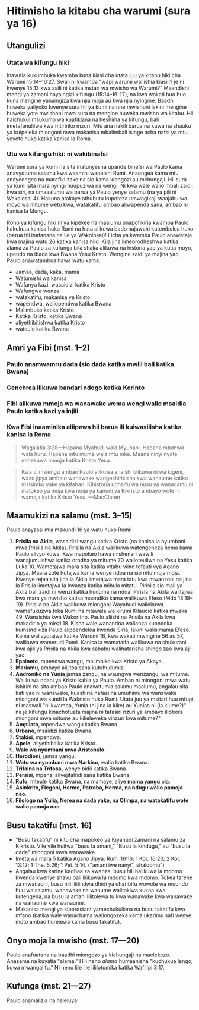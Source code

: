 # Hitimisho la kitabu cha warumi (sura ya 16)

## Utangulizi

### Utata wa kifungu hiki

Inavutia kukumbuka kwamba kuna kiasi cha utata juu ya kitabu hiki cha Warumi 15:14–16:27. Swali ni kwamba "wapi warumi waliishia kiasili? je ni kwenye 15:13 kwa asili ni katika mstari wa mwisho wa Warumi?" Maandishi mengi ya zamani hayaingizi kifungu (15:14–16:27), na kwa wakati huo huo kuna mengine yanaingiza kwa njia moja au kwa njia nyingine. Baadhi huweka yaliyoko kwenye sura hii ya kumi na nne mwishoni lakini mengine huweka yote mwishoni mwa sura na mengine huweka mwisho wa kitabu. Hii haichukui msukumo wa kuafikiana na heshima ya kifungu, bali imefafanulilwa kwa mtiririko mzuri. Mtu ana nakili barua na kuwa na shauku ya kuipeleka miongoni mwa makanisa mbalimbali isinge acha nafsi ya mtu yeyote huko katika kanisa la Roma.

### Utu wa kifungu hiki: ni wakibinafsi

Warumi sura ya kumi na sita inatunyesha upande binafsi wa Paulo kama anavyotuma salamu kwa waamini wanoishi Rumi. Anaongea kama mtu anayeongea na marafiki zake na sio kama kiongozi au mchungaji. Hii sura ya kumi sita mara nyingi huupuziwa na wengi. Ni kwa wale walio mbali zaidi, kwa siri, na umaaalumu wa barua ya Paulo yenye salamu (na ya pili ni Wakolosai 4). Hakuna atakaye athubutu kupoteza umwagikaji waajabu wa moyo wa mitume wetu kwa, watakatifu ambao aliwapenda sana, ambao ni kanisa la Mungu.

Roho ya kifungu hiki ni ya kipekee na maalumu unapofikiria kwamba Paulo hakukuta kanisa huko Rumi na hata alikuwa bado hajawahi kutembelea huko (barua hii inafanana na ile ya Wakolosai)! Licha ya kwamba Paulo anawataja kwa majina watu 26 katika kanisa hilo. Kila jina limeorodheshwa katika alama za Paulo za kufunga bila shaka alikuwa na historia yao ya kutia moyo, upendo na ibada kwa Bwana Yesu Kristo. Wengine zaidi ya majina yao, Paulo anawatambua hawa watu kama:

- Jamaa, dada, kaka, mama
- Watumishi wa kanisa
- Wafanya kazi, wasaidizi katika Kristo
- Wafungwa wenza
- watakatifu, makanisa ya Kristo
- wapendwa, waliopendwa katika Bwana
- Malimbuko katika Kristo
- Katika Kristo, katika Bwana
- aliyethibitishwa katika Kristo
- wateule katika Bwana

## Amri ya Fibi (mst. 1–2)

### Paulo anamwamru dada (sio dada katika mwili bali katika Bwana)

### Cenchrea ilikuwa bandari ndogo katika Korinto

### Fibi alikuwa mmoja wa wanawake wema wengi walio msaidia Paulo katika kazi ya injili

### Kwa Fibi inaaminika aliipewa hii barua ili kuiwasilisha katika kanisa la Roma

> Wagalatia 3:28—Hapana Myahudi wala Myunani. Hapana mtumwa wala huru. Hapana mtu mume wala mtu mke. Maana ninyi nyote mmekuwa mmoja katika Kristo Yesu.

> Kwa ulimwengu ambao Paulo alikuwa anaishi ulikuwa ni wa kigeni, wazo jipya ambalo wanawake wangeshirikisha kwa wanaume katika msisimko yake ya kifahari. Kihistoria udhaifu wa nusu ya wanadamu ni matokeo ya moja kwa moja ya kanuni ya Kikristo ambayo wote ni wamoja katika Kristo Yesu.
> —MacClaren

## Maamukizi na salamu (mst. 3–15)

Paulo anayasalimia makundi 16 ya watu huko Rumi:

1. **Prisila na Akila**, wasaidizi wangu katika Kristo (na kanisa la nyumbani mwa Prisila na Akila). Prisila na Akila walikuwa watengeneza hema kama Paulo alivyo kuwa. Kwa mapokeo hawa mishenari wawili wanajumuishwa katika orodha ya mitume 70 walioteuliwa na Yesu katika Luka 10. Wametajwa mara sita katika vitabu viine tofauti vya Agano Jipya. Maara zote hutajwa kama wenye ndoa na sio mtu moja moja. Kwenye rejea sita jina la Akila limetajwa mara tatu kwa mwanzoni na jina la Prisila limetajwa la kwanza katika mihula mitatu. Pirisila sio mali ya Akila bali zaidi ni wenzi katika huduma na ndoa. Pirisla na Akila walitajwa kwa mara ya mwisho katika maandiko kama walikuwa Efeso (Mdo 18:18–19). Pirisila na Akila walikuwa miongoni Wayahudi waliokuwa wamefukuzwa toka Rumi na mtawala wa kirumi Kilaudio katika mwaka 49. Wanaishia kwa Wakoritho. Paulo aliishi na Prisila na Akila kwa makadirio ya miezi 18. Kisha wale wanandoa walianza kuondoka kumsindikiza Paulo alipoendelea kwenda Siria, lakini walisimama Efeso. Kama walivyotajwa katika Warumi 16, kwa wakati mwingine 56 au 57, walikuwa wamerudi Rumi. Kanisa la wamataifa walikuwa na shukurani kwa ajili ya Prisila na Akila kwa sababu walihatarisha shingo zao kwa ajili yao.
2. **Epaineto**, mpendwa wangu, malimbiko kwa Kristo ya Akaya.
3. **Mariamu**, ambaye alijitoa sana kutuhudumia.
4. **Androniko na Yunia** jamaa zangu, na waungwa wenzangu, wa mitume. Walikuwa ndani ya Kristo kabla ya Paulo. Ambao ni miongoni mwa watu ishirini na sita ambao Paulo anawatumia salamu maalumu, angalau sita kati yao ni wanawake, kuashiria nafasi na umuhimu wa wanawake miongoni wa kundi la Wakristo huko Rumi. Utata juu ya msitari huu mfupi ni maswali "ni kwamba, Yunia (ni jina la kike) au Yunias ni (la kiume?)" na je kifungu kinachofuata majina ni tafasiri nzuri ya ambayo iliobora miongoni mwa mitume au kilieleweka vinzuri kwa mitume?"
5. **Ampliato**, mpendwa wangu katika Bwana.
6. **Urbano**, msaidizi katika Bwana.
7. **Stakisi**, mpendwa.
8. **Apele**, aliyethibitika katika Kristo.
9. **Wale wa nyumbani mwa Aristobulo**.
10. **Herodioni**, jamaa yangu.
11. **Watu wa nyumbani mwa Narkiso**, walio katika Bwana.
12. **Trifaina na Trifosa**, wenye bidii katika Bwana.
13. **Persisi**, mpenzi aliyejitahidi sana katika Bwana.
14. **Rufo**, mteule katika Bwana, na mamaye, aliye **mama yangu** pia.
15. **Asinkrito, Flegoni, Herme, Patroba, Herma, na ndugu walio pamoja nao**.
16. **Filologo na Yulia, Nerea na dada yake, na Olimpa, na watakatifu wote walio pamoja nao**.

## Busu takatifu (mst. 16)

- "Busu takatifu" ni kitu cha mapokeo ya Kiyahudi zamani na salamu za Kikristo. Vile vile huitwa "busu la amani," "Busu la kindugu," au "busu la dada" miongoni mwa wanawake.
- Imetajwa mara 5 katika Agano Jipya: Rum. 16:16; 1 Kor. 16:20; 2 Kor. 13:12; 1 The. 5:26; 1 Pet. 5:14. ("amani iwe nanyi", shaloomu")
- Angalau kwa karine kadhaa za kwanza, busu hili halikuwa la mdomo kwenda kwenye shavu bali lilikuwa la mdomo kwa mdomo. Tokea tarehe za mwanzoni, busu hili lililindwa dhidi ya uharibifu wowote wa muundo huu wa salamu, wanawake na wanume walitakiwa kukaa kwa kutengena, na busu la amani lilitolewa tu kwa wanawake kwa wanawake na wanaume kwa wanaume.
- Makanisa mengi ya kiporostant yamechukuliana na busu takatifu kwa mfano (katika wale wanachama waliongozeka kama ukarimu safi wenye moto ambao hurejewa kama busu takatifu).

## Onyo moja la mwisho (mst. 17—20)

Paulo anafuatana na baadhi miongozo ya kichungaji na maelekezo. Anasema na kuyatia "alama." Hili neno _alama_ humaanisha "kuchukua lengo, kuwa mwangalifu." Ni neno lile lile lililotumika katika Wafilipi 3:17.

## Kufunga (mst. 21—27)

Paulo anamalizia na haleluya!
